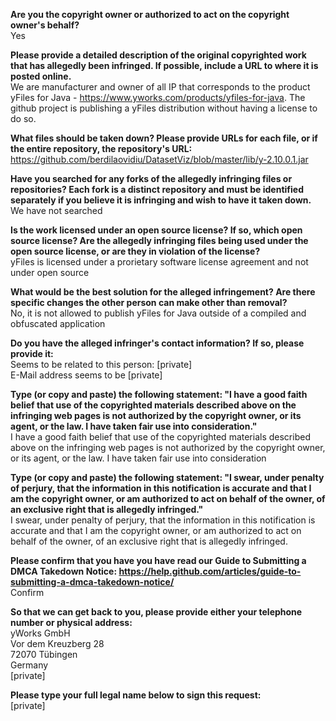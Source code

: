 **Are you the copyright owner or authorized to act on the copyright owner's behalf?**  
Yes

**Please provide a detailed description of the original copyrighted work that has allegedly been infringed. If possible, include a URL to where it is posted online.**  
We are manufacturer and owner of all IP that corresponds to the product yFiles for Java - https://www.yworks.com/products/yfiles-for-java. The github project is publishing a yFiles distribution without having a license to do so.

**What files should be taken down? Please provide URLs for each file, or if the entire repository, the repository's URL:**  
https://github.com/berdilaovidiu/DatasetViz/blob/master/lib/y-2.10.0.1.jar

**Have you searched for any forks of the allegedly infringing files or repositories? Each fork is a distinct repository and must be identified separately if you believe it is infringing and wish to have it taken down.**  
We have not searched

**Is the work licensed under an open source license? If so, which open source license? Are the allegedly infringing files being used under the open source license, or are they in violation of the license?**  
yFiles is licensed under a prorietary software license agreement and not under open source

**What would be the best solution for the alleged infringement? Are there specific changes the other person can make other than removal?**  
No, it is not allowed to publish yFiles for Java outside of a compiled and obfuscated application

**Do you have the alleged infringer's contact information? If so, please provide it:**    
Seems to be related to this person: [private]  
E-Mail address seems to be [private]  

**Type (or copy and paste) the following statement: "I have a good faith belief that use of the copyrighted materials described above on the infringing web pages is not authorized by the copyright owner, or its agent, or the law. I have taken fair use into consideration."**  
I have a good faith belief that use of the copyrighted materials described above on the infringing web pages is not authorized by the copyright owner, or its agent, or the law. I have taken fair use into consideration

**Type (or copy and paste) the following statement: "I swear, under penalty of perjury, that the information in this notification is accurate and that I am the copyright owner, or am authorized to act on behalf of the owner, of an exclusive right that is allegedly infringed."**  
I swear, under penalty of perjury, that the information in this notification is accurate and that I am the copyright owner, or am authorized to act on behalf of the owner, of an exclusive right that is allegedly infringed.

**Please confirm that you have you have read our Guide to Submitting a DMCA Takedown Notice: https://help.github.com/articles/guide-to-submitting-a-dmca-takedown-notice/**  
Confirm

**So that we can get back to you, please provide either your telephone number or physical address:**  
yWorks GmbH  
Vor dem Kreuzberg 28  
72070 Tübingen  
Germany  
[private]  
  
**Please type your full legal name below to sign this request:**  
[private]  
